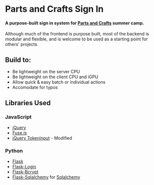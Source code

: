 # Parts and Crafts Sign In
#### A purpose-built sign in system for [Parts and Crafts](https://www.partsandcrafts.org/) summer camp.

Although much of the frontend is purpose built, most of the backend is modular and flexible, and is welcome to be used as a starting point for others' projects.

## Build to:
  * Be lightweight on the server CPU
  * Be lightweight on the client CPU and iGPU
  * Allow quick & easy batch or individual actions
  * Accomodate for typos

## Libraries Used
### JavaScript
  * [jQuery](https://jquery.com)
  * [Fuse.js](http://fusejs.io/)
  * [jQuery Tokeninput](https://github.com/loopj/jquery-tokeninput) - Modified

### Python
  * [Flask](http://flask.pocoo.org/)
  * [Flask-Login](https://flask-login.readthedocs.io/en/latest/)
  * [Flask-Bcrypt](http://flask-bcrypt.readthedocs.io/en/latest/)
  * [Flask-Sqlalchemy](http://flask-sqlalchemy.pocoo.org/2.3/) for [Sqlalchemy](http://www.sqlalchemy.org/)
